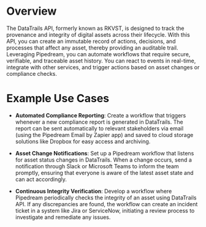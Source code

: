 # Overview

The DataTrails API, formerly known as RKVST, is designed to track the provenance and integrity of digital assets across their lifecycle. With this API, you can create an immutable record of actions, decisions, and processes that affect any asset, thereby providing an auditable trail. Leveraging Pipedream, you can automate workflows that require secure, verifiable, and traceable asset history. You can react to events in real-time, integrate with other services, and trigger actions based on asset changes or compliance checks.

# Example Use Cases

- **Automated Compliance Reporting**: Create a workflow that triggers whenever a new compliance report is generated in DataTrails. The report can be sent automatically to relevant stakeholders via email (using the Pipedream Email by Zapier app) and saved to cloud storage solutions like Dropbox for easy access and archiving.

- **Asset Change Notifications**: Set up a Pipedream workflow that listens for asset status changes in DataTrails. When a change occurs, send a notification through Slack or Microsoft Teams to inform the team promptly, ensuring that everyone is aware of the latest asset state and can act accordingly.

- **Continuous Integrity Verification**: Develop a workflow where Pipedream periodically checks the integrity of an asset using DataTrails API. If any discrepancies are found, the workflow can create an incident ticket in a system like Jira or ServiceNow, initiating a review process to investigate and remediate any issues.
